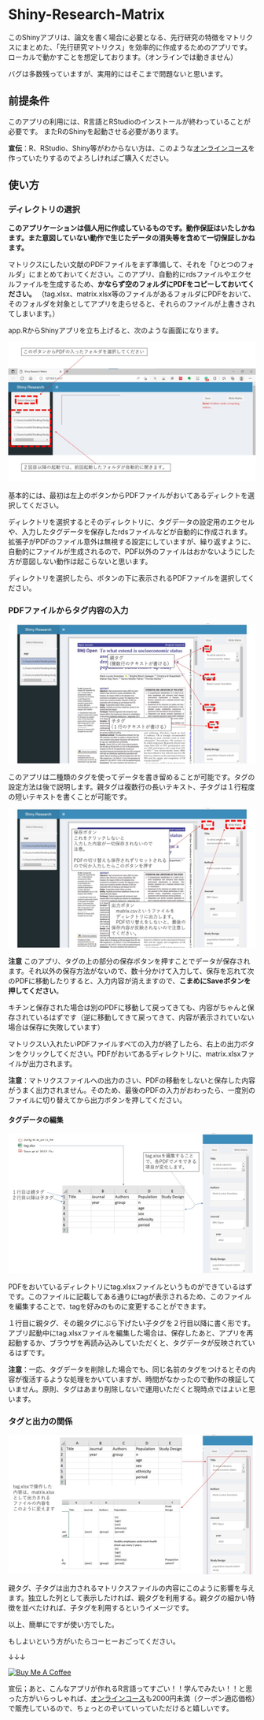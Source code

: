 # Shiny-Research-Matrix

このShinyアプリは、論文を書く場合に必要となる、先行研究の特徴をマトリクスにまとめた、「先行研究マトリクス」を効率的に作成するためのアプリです。ローカルで動かすことを想定しております。（オンラインでは動きません）

バグは多数残っていますが、実用的にはそこまで問題ないと思います。


## 前提条件

このアプリの利用には、R言語とRStudioのインストールが終わっていることが必要です。
またRのShinyを起動させる必要があります。

**宣伝**：R、RStudio、Shiny等がわからない方は、このような[オンラインコース](https://r-online-course.netlify.app/#hero)を作っていたりするのでよろしければご購入ください。

## 使い方


### ディレクトリの選択

**このアプリケーションは個人用に作成しているものです。動作保証はいたしかねます。また意図していない動作で生じたデータの消失等を含めて一切保証しかねます。**

マトリクスにしたい文献のPDFファイルをまず準備して、それを「ひとつのフォルダ」にまとめておいてください。このアプリ、自動的にrdsファイルやエクセルファイルを生成するため、**かならず空のフォルダにPDFをコピーしておいてください。**
（tag.xlsx、matrix.xlsx等のファイルがあるフォルダにPDFをおいて、そのフォルダを対象としてアプリを走らせると、それらのファイルが上書きされてしまいます。）

app.RからShinyアプリを立ち上げると、次のような画面になります。

![pic1](pics/001.jpg)

基本的には、最初は左上のボタンからPDFファイルがおいてあるディレクトを選択してください。

ディレクトリを選択するとそのディレクトリに、タグデータの設定用のエクセルや、入力したタグデータを保存したrdsファイルなどが自動的に作成されます。拡張子がPDFのファイル意外は無視する設定にしていますが、繰り返すように、自動的にファイルが生成されるので、PDF以外のファイルはおかないようにした方が意図しない動作は起こらないと思います。

ディレクトリを選択したら、ボタンの下に表示されるPDFファイルを選択してください。

### PDFファイルからタグ内容の入力

![pic2](pics/002.jpg)

このアプリは二種類のタグを使ってデータを書き留めることが可能です。タグの設定方法は後で説明します。親タグは複数行の長いテキスト、子タグは１行程度の短いテキストを書くことが可能です。

![pic3](pics/003.jpg)

**注意** このアプリ、タグの上の部分の保存ボタンを押すことでデータが保存されます。それ以外の保存方法がないので、数十分かけて入力して、保存を忘れて次のPDFに移動したりすると、入力内容が消えますので、**こまめにSaveボタンを押してください**。

キチンと保存された場合は別のPDFに移動して戻ってきても、内容がちゃんと保存されているはずです（逆に移動してきて戻ってきて、内容が表示されていない場合は保存に失敗しています）

マトリクスい入れたいPDFファイルすべての入力が終了したら、右上の出力ボタンをクリックしてください。PDFがおいてあるディレクトリに、matrix.xlsxファイルが出力されます。

**注意**：マトリクスファイルへの出力のさい、PDFの移動をしないと保存した内容がうまく出力されません。そのため、最後のPDFの入力がおわったら、一度別のファイルに切り替えてから出力ボタンを押してください。

#### タグデータの編集

![pic4](pics/004.jpg)

PDFをおいているディレクトリにtag.xlsxファイルというものができているはずです。このファイルに記載してある通りにtagが表示されるため、このファイルを編集することで、tagを好みのものに変更することができます。

１行目に親タグ、その親タグにぶら下げたい子タグを２行目以降に書く形です。アプリ起動中にtag.xlsxファイルを編集した場合は、保存したあと、アプリを再起動するか、ブラウザを再読み込みしていただくと、タグデータが反映されているはずです。

**注意**：一応、タグデータを削除した場合でも、同じ名前のタグをつけるとその内容が復活するような処理をかいていますが、時間がなかったので動作の検証していません。原則、タグはあまり削除しないで運用いただくと現時点ではよいと思います。

### タグと出力の関係

![pic5](pics/005.jpg)

親タグ、子タグは出力されるマトリクスファイルの内容にこのように影響を与えます。独立した列として表示したければ、親タグを利用する。親タグの細かい特徴を並べたければ、子タグを利用するというイメージです。

以上、簡単にですが使い方でした。

もしよいという方がいたらコーヒーおごってください。

↓↓↓

<a href="https://www.buymeacoffee.com/norinishida" target="_blank"><img src="https://cdn.buymeacoffee.com/buttons/default-orange.png" alt="Buy Me A Coffee" height="41" width="174"></a>

宣伝；あと、こんなアプリが作れるR言語ってすごい！！学んでみたい！！と思った方がいらっしゃれば、[オンラインコース](https://r-online-course.netlify.app/#hero)も2000円未満（クーポン適応価格）で販売しているので、ちょっとのぞいていっていただけると嬉しいです。
